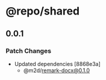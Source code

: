 # @repo/shared

## 0.0.1

### Patch Changes

- Updated dependencies [8868e3a]
  - @m2d/remark-docx@0.1.0
